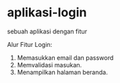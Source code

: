 # aplikasi-login
sebuah aplikasi dengan fitur

Alur Fitur Login:
1. Memasukkan email dan password
2. Memvalidasi masukan.
3. Menampilkan halaman beranda.
